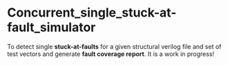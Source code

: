 # Concurrent_single_stuck-at-fault_simulator

To detect single **stuck-at-faults** for a given structural verilog file and set of test vectors and generate **fault coverage report**.
It is a work in progress!
